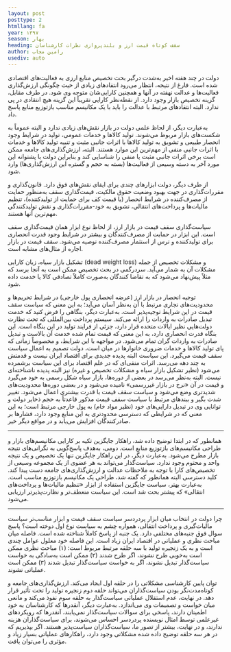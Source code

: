 ```yaml
---
layout: post
posttype: 2
htmllang: fa
year: ۱۳۹۷
season: بهار
heading: سقف کوتاه قیمت‌ ارز و بلندپروازی نظرات کارشناسان 
author: رامین مجاب
usediv: auto
---
```


دولت در چند هفته اخیر به‌شدت درگیر بحث تخصیص منابع ارزی به فعالیت‌های اقتصادی شده است. فارغ از نتیجه، انتظار می‌رود انتقادهای زیادی از حیث چگونگی ارزش‌گذاری فعالیت‌ها و عدالت نهفته در آنها و همچنین کارایی‌شان متوجه وی شود. در طرف مقابل، گزینه تخصیص بازار وجود دارد. از نقطه‌نظر کارایی تقریباً این گزینه هیچ انتقادی در پی ندارد. البته انتقادهای مرتبط با عدالت را باید با یک مکانیسم مناسب بازتوزیع منابع پاسخ داد.

به‌عبارت دیگر، از لحاظ علمی دولت در بازار نقش‌های زیادی ندارد و البته عموماً به شکست‌های بازار مربوط می‌شوند. تولید کالاها و خدمات عمومی، تولید در شرایط وجود انحصار طبیعی و تشویق به تولید کالاها با اثرات جانبی مثبت و تنبیه تولید کالاها و خدمات با اثرات جانبی منفی از مهم‌ترین این موارد هستند. البته، ارزش‌گذاری‌های جامعه ممکن است برخی اثرات جانبی مثبت یا منفی را شناسایی کند و بنابراین دولت با پشتوانه این مورد آخر به دسته وسیعی از فعالیت‌ها (بسته به حجم و گستره این ارزش‌گذاری‌ها) وارد شود. 

از طرف دیگر، دولت ابزارهای چندی برای ایفای نقش‌های فوق دارد. قانون‌گذاری و مقررات‌گذاری در جهت بهبود وضعیت حقوق مالکیت، قیمت‌گذاری سقف به‌منظور حمایت از مصرف‌کننده در شرایط انحصار (یا قیمت کف برای حمایت از تولیدکننده)، تنظیم مالیات‌ها و پرداخت‌های انتقالی، تشویق به خود-مقررات‌گذاری و نقش تولیدکنندگی مهم‌ترین آنها هستند. 

سیاست‌گذاری سقف قیمت در بازار ارز، از لحاظ نوع ابزار همان قیمت‌گذاری سقف است. این ابزار در حمایت از مصرف‌کنندگان و بیشتر در شرایط وجود قدرت انحصاری برای تولیدکننده و ترس از استثمار مصرف‌کننده توصیه می‌شود. سقف قیمت در بازار اجاره از مثال‌های مشابه است.

تشکیل بازار سیاه، زیان کارایی (dead weight loss) و مشکلات تخصیص از جمله مشکلات آن به شمار می‌آید. سردرگمی در بحث تخصیص ممکن است به آنجا برسد که مثلاً پیش‌نهاد می‌شود که به تقاضا کنندگان به‌صورت کاملاً تصادفی کالا یا خدمت داده شود.

توجیه انحصار در بازار ارز (عرضه انحصاری پول خارجی) در شرایط تحریم‌ها و محدودیت‌های تجاری مرتبط با آن به‌نظر آسان می‌آید؛ به این معنی که سیاست سقف قیمت در این شرایط توجیه‌پذیر است. 
به‌عبارت دیگر، بنگاهی را فرض کنید که خدمت تبدیل صادرات به واردات را ارائه می‌کند. سیستم پرداخت بین‌المللی که تحت نظارت دولت‌هایی نظیر ایالات متحده قرار دارد، جزئی از فرایند تولید در این بنگاه است. این بنگاه‌ قدرت انحصاری دارد، به این معنی که قیمت تمام شده خدمت آن بالاست و تبدیل صادرات به واردات گران تمام می‌شود. در مواجهه با این شرایط،‌ و مخصوصاً زمانی که پای تولید کالاها و خدمات ضروری خانوارها در میان است، دولت تصمیم به اعمال سیاست سقف قیمت می‌گیرد.
این سیاست البته پدیده جدیدی برای اقتصاد ایران نیست و قدمتش به چند دهه می‌رسد. اثرات منفی‌ای که در علم اقتصاد برای این سیاست برشمرده می‌شود (نظیر تشکیل بازار سیاه و مشکلات تخصیص و غیره) نیز البته پدیده ناشناخته‌ای نیست. البته به‌نظر می‌رسد در بعضی از دوره‌ها، بازار سیاه شکل رسمی به خود می‌گیرد و قیمت در آن «نرخ در بازار غیررسمی» نامیده می‌شود و در بعضی دوره‌ها محدودیت‌های شدیدتری وضع می‌شود و سیاست سقف قیمت با قدرت بیشتری اعمال می‌شود.
تغییر شدت بگیر و ببندهای مرتبط با سیاست سقف قیمت مذکور قاعدتاً به حجم ذخایر دولت و توانایی وی در تبدیل دارایی‌های خود (نظیر مواد خام) به پول خارجی مرتبط است؛ به این معنی که در شرایطی که دسترسی محدودتری به این منابع وجود دارد، فشارها بر صادرکنندگان افزایش می‌یابد و در مواقع دیگر خیر.

---

همانطور که در ابتدا توضیح داده شد، راهکار جایگزین تکیه بر کارایی مکانیسم‌های بازار و طراحی مکانیسم‌های بازتوزیع منابع است. دومی، به‌هدف پاسخ‌گویی به نگرانی‌های نتیجه بازار مطرح می‌شود. به‌عبارت دیگر،‌ در این راهکار جایگزین تنها یک تخصیص و یک نتیجه واحد و محتوم وجود ندارد. سیاست‌گذار می‌تواند به هر عضوی از یک مجموعه وسیعی از تخصیص‌های کارا با توجه به ملاحظات عدالت و ارزش‌گذاری‌های جامعه دست پیدا کند. کلید دسترسی البته همانطور که گفته شد، طراحی یک مکانیسم بازتوزیع مناسب است.
به‌عبارت بهتر، سیاست جایگزین استفاده از ابزار «تنظیم مالیات‌ها و پرداخت‌های انتقالی» که پیشتر بحث شد است. این سیاست منعطف‌تر و نظارت‌پذیرتر ارزیابی می‌شود.

---

چرا دولت در انتخاب میان ابزار پردردسر سیاست سقف قیمت و ابزار مناسب‌تر سیاست مالیات‌گیری و پرداخت انتقالی، همواره چشم به سیاست نوع اول دوخته است؟ 
پاسخ سوال فوق جنبه‌های مختلفی دارد. یک جنبه از پاسخ کاملاً شناخته شده است. فاصله میان مباحث نظری و عملیاتی در اقتصاد ایران زیاد است. این فاصله خود معلول عوامل چندی است و به یک زنجیره تولید با سه حلقه مرتبط مربوط است: (۱) مباحث نظری ممکن است به‌خوبی طرح نشوند، اگر طرح شدند (۲) ممکن است به‌سادگی به خواست سیاست‌گذار تبدیل نشوند، اگر به خواست سیاست‌گذار تبدیل شدند (۳) ممکن است عملیاتی نشوند. 

توان پایین کارشناسی مشکلاتی را در حلقه اول ایجاد می‌کند. ارزش‌گذاری‌های جامعه و کوتاه‌مدت‌نگر بودن سیاست‌گذاران می‌تواند حلقه دوم زنجیره تولید را تحت تأثیر قرار دهد. در نهایت، عدم استقلال عملیاتی سیاست‌گذار به حلقه سوم نفوذ می‌کند و مانعی میان خواست و تصمیمات وی می‌اندازد. به‌عبارت دیگر،‌ آنقدرها که کارشناسان به خود اطمینان دارند، پاسخی برای سوالات سیاست‌گذار نمی‌یابند، آنقدرها که رویکردهای غیرعلمی توسط امثال نویسنده پردردسر احساس می‌شوند، برای سیاست‌گذاران هزینه ندارند، و در نهایت، بیشتر از تصور ما، سیاست‌گذاران سیاست‌پذیر هستند. 
اگر بپذیریم که در هر سه حلقه توضیح داده شده مشکلاتی وجود دارد، راهکارهای عملیاتی بسیار زیاد و مؤثری را می‌توان یافت. 
